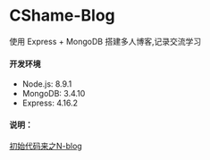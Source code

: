 # CShame-Blog

使用 Express + MongoDB 搭建多人博客,记录交流学习

#### 开发环境
* Node.js: 8.9.1
* MongoDB: 3.4.10
* Express: 4.16.2


#### 说明：
[初始代码来之N-blog](https://github.com/nswbmw/N-blog)


